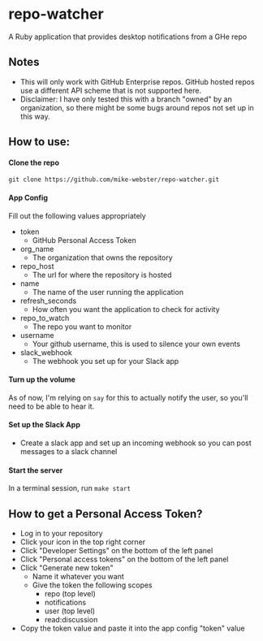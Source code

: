 # repo-watcher
A Ruby application that provides desktop notifications from a GHe repo

## Notes
- This will only work with GitHub Enterprise repos.  GitHub hosted repos use a different API scheme that is not supported here.
- Disclaimer: I have only tested this with a branch "owned" by an organization, so there might be some bugs around repos not set up in this way.

## How to use:
#### Clone the repo
`git clone https://github.com/mike-webster/repo-watcher.git`

#### App Config
Fill out the following values appropriately
- token
    - GitHub Personal Access Token
- org_name
    - The organization that owns the repository
- repo_host
    - The url for where the repository is hosted
- name
    - The name of the user running the application
- refresh_seconds
    - How often you want the application to check for activity
- repo_to_watch
    - The repo you want to monitor
- username
    - Your github username, this is used to silence your own events
- slack_webhook
    - The webhook you set up for your Slack app

#### Turn up the volume
As of now, I'm relying on `say` for this to actually notify the user, so you'll
need to be able to hear it.

#### Set up the Slack App
- Create a slack app and set up an incoming webhook so you can post messages to a slack channel

#### Start the server
In a terminal session, run `make start`

## How to get a Personal Access Token?
- Log in to your repository
- Click your icon in the top right corner
- Click "Developer Settings" on the bottom of the left panel
- Click "Personal access tokens" on the bottom of the left panel
- Click "Generate new token"
    - Name it whatever you want
    - Give the token the following scopes
        - repo (top level)
        - notifications
        - user (top level)
        - read:discussion
- Copy the token value and paste it into the app config "token" value